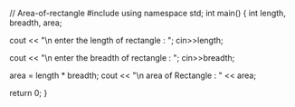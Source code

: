 // Area-of-rectangle
#include<iostream>
using namespace std;
int main()
{
   int length, breadth, area;
  
   cout << "\n enter the length of rectangle : ";
   cin>>length;

   cout << "\n enter the breadth of rectangle : ";
   cin>>breadth;

   area = length * breadth;
   cout << "\n area of Rectangle : " << area;
 
   return 0;
}
